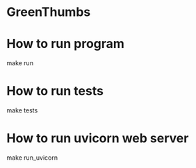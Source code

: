# GreenThumbs

# How to run program
make run

# How to run tests
make tests

# How to run uvicorn web server
make run_uvicorn
